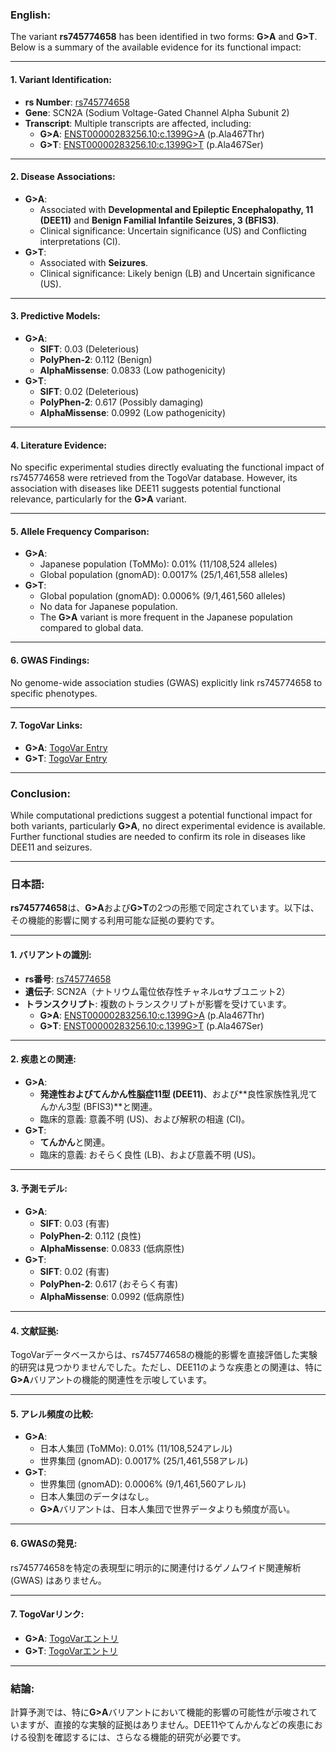 ### English:
The variant **rs745774658** has been identified in two forms: **G>A** and **G>T**. Below is a summary of the available evidence for its functional impact:

---

#### 1. **Variant Identification**:
- **rs Number**: [rs745774658](https://identifiers.org/dbsnp/rs745774658)
- **Gene**: SCN2A (Sodium Voltage-Gated Channel Alpha Subunit 2)
- **Transcript**: Multiple transcripts are affected, including:
  - **G>A**: [ENST00000283256.10:c.1399G>A](https://www.ncbi.nlm.nih.gov/clinvar/variation/452471) (p.Ala467Thr)
  - **G>T**: [ENST00000283256.10:c.1399G>T](https://www.ncbi.nlm.nih.gov/clinvar/variation/983216) (p.Ala467Ser)

---

#### 2. **Disease Associations**:
- **G>A**:
  - Associated with **Developmental and Epileptic Encephalopathy, 11 (DEE11)** and **Benign Familial Infantile Seizures, 3 (BFIS3)**.
  - Clinical significance: Uncertain significance (US) and Conflicting interpretations (CI).
- **G>T**:
  - Associated with **Seizures**.
  - Clinical significance: Likely benign (LB) and Uncertain significance (US).

---

#### 3. **Predictive Models**:
- **G>A**:
  - **SIFT**: 0.03 (Deleterious)
  - **PolyPhen-2**: 0.112 (Benign)
  - **AlphaMissense**: 0.0833 (Low pathogenicity)
- **G>T**:
  - **SIFT**: 0.02 (Deleterious)
  - **PolyPhen-2**: 0.617 (Possibly damaging)
  - **AlphaMissense**: 0.0992 (Low pathogenicity)

---

#### 4. **Literature Evidence**:
No specific experimental studies directly evaluating the functional impact of rs745774658 were retrieved from the TogoVar database. However, its association with diseases like DEE11 suggests potential functional relevance, particularly for the **G>A** variant.

---

#### 5. **Allele Frequency Comparison**:
- **G>A**:
  - Japanese population (ToMMo): 0.01% (11/108,524 alleles)
  - Global population (gnomAD): 0.0017% (25/1,461,558 alleles)
- **G>T**:
  - Global population (gnomAD): 0.0006% (9/1,461,560 alleles)
  - No data for Japanese population.
  - The **G>A** variant is more frequent in the Japanese population compared to global data.

---

#### 6. **GWAS Findings**:
No genome-wide association studies (GWAS) explicitly link rs745774658 to specific phenotypes.

---

#### 7. **TogoVar Links**:
- **G>A**: [TogoVar Entry](https://togovar.org/variant/tgv9339051)
- **G>T**: [TogoVar Entry](https://togovar.org/variant/tgv9339051)

---

### Conclusion:
While computational predictions suggest a potential functional impact for both variants, particularly **G>A**, no direct experimental evidence is available. Further functional studies are needed to confirm its role in diseases like DEE11 and seizures.

---

### 日本語:
**rs745774658**は、**G>A**および**G>T**の2つの形態で同定されています。以下は、その機能的影響に関する利用可能な証拠の要約です。

---

#### 1. **バリアントの識別**:
- **rs番号**: [rs745774658](https://identifiers.org/dbsnp/rs745774658)
- **遺伝子**: SCN2A（ナトリウム電位依存性チャネルαサブユニット2）
- **トランスクリプト**: 複数のトランスクリプトが影響を受けています。
  - **G>A**: [ENST00000283256.10:c.1399G>A](https://www.ncbi.nlm.nih.gov/clinvar/variation/452471) (p.Ala467Thr)
  - **G>T**: [ENST00000283256.10:c.1399G>T](https://www.ncbi.nlm.nih.gov/clinvar/variation/983216) (p.Ala467Ser)

---

#### 2. **疾患との関連**:
- **G>A**:
  - **発達性およびてんかん性脳症11型 (DEE11)**、および**良性家族性乳児てんかん3型 (BFIS3)**と関連。
  - 臨床的意義: 意義不明 (US)、および解釈の相違 (CI)。
- **G>T**:
  - **てんかん**と関連。
  - 臨床的意義: おそらく良性 (LB)、および意義不明 (US)。

---

#### 3. **予測モデル**:
- **G>A**:
  - **SIFT**: 0.03 (有害)
  - **PolyPhen-2**: 0.112 (良性)
  - **AlphaMissense**: 0.0833 (低病原性)
- **G>T**:
  - **SIFT**: 0.02 (有害)
  - **PolyPhen-2**: 0.617 (おそらく有害)
  - **AlphaMissense**: 0.0992 (低病原性)

---

#### 4. **文献証拠**:
TogoVarデータベースからは、rs745774658の機能的影響を直接評価した実験的研究は見つかりませんでした。ただし、DEE11のような疾患との関連は、特に**G>A**バリアントの機能的関連性を示唆しています。

---

#### 5. **アレル頻度の比較**:
- **G>A**:
  - 日本人集団 (ToMMo): 0.01% (11/108,524アレル)
  - 世界集団 (gnomAD): 0.0017% (25/1,461,558アレル)
- **G>T**:
  - 世界集団 (gnomAD): 0.0006% (9/1,461,560アレル)
  - 日本人集団のデータはなし。
  - **G>A**バリアントは、日本人集団で世界データよりも頻度が高い。

---

#### 6. **GWASの発見**:
rs745774658を特定の表現型に明示的に関連付けるゲノムワイド関連解析 (GWAS) はありません。

---

#### 7. **TogoVarリンク**:
- **G>A**: [TogoVarエントリ](https://togovar.org/variant/tgv9339051)
- **G>T**: [TogoVarエントリ](https://togovar.org/variant/tgv9339051)

---

### 結論:
計算予測では、特に**G>A**バリアントにおいて機能的影響の可能性が示唆されていますが、直接的な実験的証拠はありません。DEE11やてんかんなどの疾患における役割を確認するには、さらなる機能的研究が必要です。
